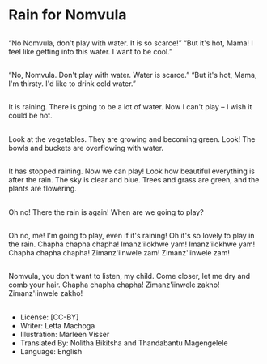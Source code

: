 # Rain for Nomvula

##
“No Nomvula, don't play with
water. It is so scarce!”
“But it's hot, Mama! I feel like
getting into this water. I want to
be cool.”

##
“No, Nomvula. Don't play with
water. Water is scarce.”
“But it's hot, Mama, I'm thirsty.
I'd like to drink cold water.”

##
It is raining. There is going to be
a lot of water. Now I can't play –
I wish it could be hot.

##
Look at the vegetables. They
are growing and becoming
green.
Look! The bowls and buckets
are overflowing with water.

##
It has stopped raining. Now we
can play!
Look how beautiful everything
is after the rain. The sky is clear
and blue. Trees and grass are
green, and the plants are
flowering.

##
Oh no! There the rain is again!
When are we going to play?

##
Oh no, me! I'm going to play,
even if it's raining! Oh it's so
lovely to play in the rain.
Chapha chapha chapha!
Imanz'ilokhwe yam!
Imanz'ilokhwe yam!
Chapha chapha chapha!
Zimanz'iinwele zam!
Zimanz'iinwele zam!

##
Nomvula, you don't want to
listen, my child. Come closer,
let me dry and comb your hair.
Chapha chapha chapha!
Zimanz'iinwele zakho!
Zimanz'iinwele zakho!

##
* License: [CC-BY]
* Writer: Letta Machoga
* Illustration: Marleen Visser
* Translated By: Nolitha Bikitsha and Thandabantu Magengelele
* Language: English
